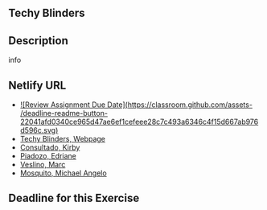 ## Techy Blinders

## Description
info

## Netlify URL
- [![Review Assignment Due Date](https://classroom.github.com/assets- /deadline-readme-button-22041afd0340ce965d47ae6ef1cefeee28c7c493a6346c4f15d667ab976d596c.svg)](https://classroom.github.com/a/cBg6gwjq)
- [Techy Blinders, Webpage](https://pupt-dit-techy-blinders-exercise-8.netlify.app/)
- [Consultado, Kirby](https://pupt-dit-techy-blinders-exercise-8.netlify.app/consultado_kirby/)
- [Piadozo, Edriane](https://pupt-dit-techy-blinders-exercise-8.netlify.app/piadozo_edriane/)
- [Veslino, Marc](https://pupt-dit-techy-blinders-exercise-8.netlify.app/veslino_marc/)
- [Mosquito, Michael Angelo](https://pupt-dit-techy-blinders-exercise-8.netlify.app/mosquito_michaelangelo/)


## Deadline for this Exercise